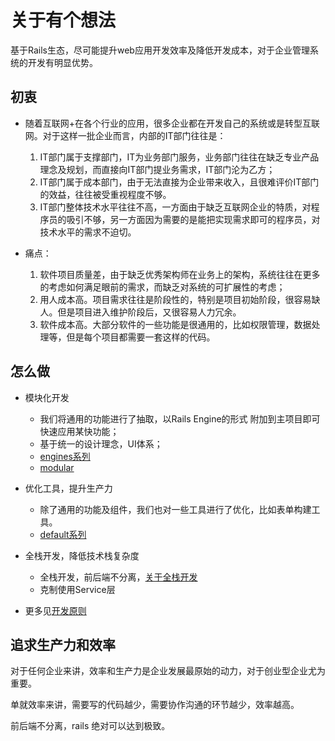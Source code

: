 # 关于有个想法

基于Rails生态，尽可能提升web应用开发效率及降低开发成本，对于企业管理系统的开发有明显优势。

## 初衷

* 随着互联网+在各个行业的应用，很多企业都在开发自己的系统或是转型互联网。对于这样一批企业而言，内部的IT部门往往是：

  1. IT部门属于支撑部门，IT为业务部门服务，业务部门往往在缺乏专业产品理念及规划，而直接向IT部门提业务需求，IT部门沦为乙方；
  2. IT部门属于成本部门，由于无法直接为企业带来收入，且很难评价IT部门的效益，往往被受重视程度不够。
  3. IT部门整体技术水平往往不高，一方面由于缺乏互联网企业的特质，对程序员的吸引不够，另一方面因为需要的是能把实现需求即可的程序员，对技术水平的需求不迫切。

* 痛点：
  1. 软件项目质量差，由于缺乏优秀架构师在业务上的架构，系统往往在更多的考虑如何满足眼前的需求，而缺乏对系统的可扩展性的考虑；
  2. 用人成本高。项目需求往往是阶段性的，特别是项目初始阶段，很容易缺人。但是项目进入维护阶段后，又很容易人力冗余。
  3. 软件成本高。大部分软件的一些功能是很通用的，比如权限管理，数据处理等，但是每个项目都需要一套这样的代码。

## 怎么做

* 模块化开发
  * 我们将通用的功能进行了抽取，以Rails Engine的形式 附加到主项目即可快速应用某快功能；
  * 基于统一的设计理念，UI体系；
  * [engines系列](_blogs/engines.md)
  * [modular](_blogs/modular.md)

* 优化工具，提升生产力
  * 除了通用的功能及组件，我们也对一些工具进行了优化，比如表单构建工具。
  * [default系列](_blogs/default.md)

* 全栈开发，降低技术栈复杂度
  * 全栈开发，前后端不分离，[关于全栈开发](_blogs/full_stack.md)
  * 克制使用Service层 [](_blogs/concern.md)

* 更多见[开发原则](_blogs/rule.md)

## 追求生产力和效率

对于任何企业来讲，效率和生产力是企业发展最原始的动力，对于创业型企业尤为重要。

单就效率来讲，需要写的代码越少，需要协作沟通的环节越少，效率越高。

前后端不分离，rails 绝对可以达到极致。
